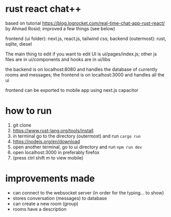 # rust react chat++

based on tutorial https://blog.logrocket.com/real-time-chat-app-rust-react/ by Ahmad Rosid; improved a few things (see below)

frontend (ui folder): next.js, react.js, tailwind css;
backend (outermost): rust, sqlite, diesel

The main thing to edit if you want to edit UI is ui/pages/index.js; other js files are in ui/components and hooks are in ui/libs

the backend is on localhost:8080 and handles the database of currently rooms and messages; 
the frontend is on localhost:3000 and handles all the ui

frontend can be exported to mobile app using next.js capacitor

# how to run

1. git clone
2. https://www.rust-lang.org/tools/install
3. in terminal go to the directory (outermost) and run `cargo run`
4. https://nodejs.org/en/download
5. open another terminal, go to ui directory and run `npm run dev`
6. open localhost:3000 in preferably firefox
7. (press ctrl shift m to view mobile)

# improvements made 

- can connect to the websocket server (in order for the typing... to show)
- stores conversation (messages) to database
- can create a new room (group)
- rooms have a description
